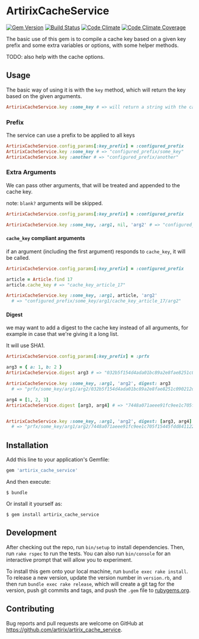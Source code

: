 # ArtirixCacheService

[![Gem Version](https://badge.fury.io/rb/artirix_cache_service.svg)](http://badge.fury.io/rb/artirix_cache_service)
[![Build Status](https://travis-ci.org/eturino/artirix_cache_service.svg?branch=master)](https://travis-ci.org/eturino/artirix_cache_service)
[![Code Climate](https://codeclimate.com/github/eturino/artirix_cache_service.png)](https://codeclimate.com/github/eturino/artirix_cache_service)
[![Code Climate Coverage](https://codeclimate.com/github/eturino/artirix_cache_service/coverage.png)](https://codeclimate.com/github/eturino/artirix_cache_service)

The basic use of this gem is to compile a cache key based on a given key prefix 
and some extra variables or options, with some helper methods.

TODO: also help with the cache options.

## Usage

The basic way of using it is with the `key` method, which will return the key based on the given arguments. 

```ruby
ArtirixCacheService.key :some_key # => will return a string with the cache key to use
```

### Prefix

The service can use a prefix to be applied to all keys

```ruby
ArtirixCacheService.config_params[:key_prefix] = :configured_prefix
ArtirixCacheService.key :some_key # => "configured_prefix/some_key"
ArtirixCacheService.key :another # => "configured_prefix/another"
```

### Extra Arguments

We can pass other arguments, that will be treated and appended to the cache key.

note: `blank?` arguments will be skipped.

```ruby
ArtirixCacheService.config_params[:key_prefix] = :configured_prefix

ArtirixCacheService.key :some_key, :arg1, nil, 'arg2' # => "configured_prefix/some_key/arg1/arg2"
```

#### `cache_key` compliant arguments

if an argument (including the first argument) responds to `cache_key`, it will be called.

```ruby
ArtirixCacheService.config_params[:key_prefix] = :configured_prefix

article = Article.find 17
article.cache_key # => "cache_key_article_17"

ArtirixCacheService.key :some_key, :arg1, article, 'arg2' 
  # => "configured_prefix/some_key/arg1/cache_key_article_17/arg2"
```

#### Digest

we may want to add a digest to the cache key instead of all arguments, for example in case that we're giving it a long list.

It will use SHA1.

```ruby
ArtirixCacheService.config_params[:key_prefix] = :prfx

arg3 = { a: 1, b: 2 }
ArtirixCacheService.digest arg3 # => "032b5f154d4ada01bc89a2e8fae8251c090212db"

ArtirixCacheService.key :some_key, :arg1, 'arg2', digest: arg3
  # => "prfx/some_key/arg1/arg2/032b5f154d4ada01bc89a2e8fae8251c090212db"

arg4 = [1, 2, 3]
ArtirixCacheService.digest [arg3, arg4] # => "7448a071aeee91fc9ee1c705f15445fdd8411224"


ArtirixCacheService.key :some_key, :arg1, 'arg2', digest: [arg3, arg4]
  # => "prfx/some_key/arg1/arg2/7448a071aeee91fc9ee1c705f15445fdd8411224"
```


## Installation

Add this line to your application's Gemfile:

```ruby
gem 'artirix_cache_service'
```

And then execute:

    $ bundle

Or install it yourself as:

    $ gem install artirix_cache_service

## Development

After checking out the repo, run `bin/setup` to install dependencies. Then, run `rake rspec` to run the tests. You can also run `bin/console` for an interactive prompt that will allow you to experiment.

To install this gem onto your local machine, run `bundle exec rake install`. To release a new version, update the version number in `version.rb`, and then run `bundle exec rake release`, which will create a git tag for the version, push git commits and tags, and push the `.gem` file to [rubygems.org](https://rubygems.org).

## Contributing

Bug reports and pull requests are welcome on GitHub at https://github.com/artirix/artirix_cache_service.

